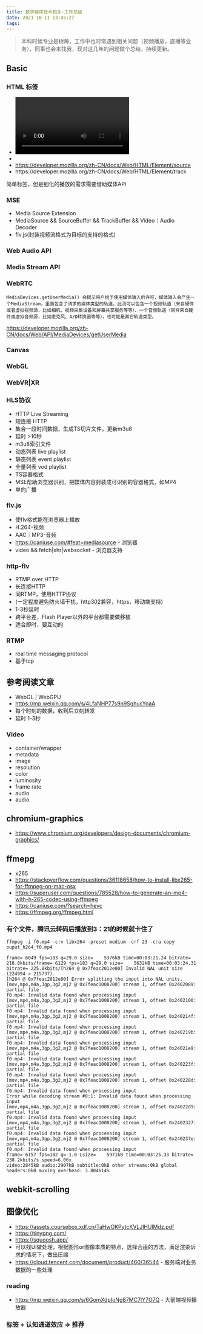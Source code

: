 ```yaml
---
title: 数字媒体技术相关-工作总结
date: 2021-10-11 13:45:27
tags:
---
```

> 本科时候专业是树莓，工作中也时常遇到相关问题（视频播放，直播等业务），同事也会来找我，现对这几年的问题做个总结，持续更新。


## Basic
### HTML 标签
- <video> https://developer.mozilla.org/zh-CN/docs/Web/HTML/Element/video
- <audio> https://developer.mozilla.org/zh-CN/docs/Web/HTML/Element/audio
- <source> https://developer.mozilla.org/zh-CN/docs/Web/HTML/Element/source
- <track> https://developer.mozilla.org/zh-CN/docs/Web/HTML/Element/track
简单标签，但是细化的播放的需求需要借助媒体API

### MSE
- Media Source Extension
- MediaSource && SourceBuffer && TrackBuffer && Video｜Audio Decoder
- flv.js(封装视频流格式为目标的支持的格式)

### Web Audio API 

### Media Stream API


### WebRTC
```
MediaDevices.getUserMedia() 会提示用户给予使用媒体输入的许可，媒体输入会产生一个MediaStream，里面包含了请求的媒体类型的轨道。此流可以包含一个视频轨道（来自硬件或者虚拟视频源，比如相机、视频采集设备和屏幕共享服务等等）、一个音频轨道（同样来自硬件或虚拟音频源，比如麦克风、A/D转换器等等），也可能是其它轨道类型。
```
https://developer.mozilla.org/zh-CN/docs/Web/API/MediaDevices/getUserMedia

### Canvas

### WebGL 

### WebVR|XR

### HLS协议
- HTTP Live Streaming 
- 短连接 HTTP
- 集合一段时间数据，生成TS切片文件，更新m3u8
- 延时 >10秒
- m3u8索引文件
 - 动态列表 live playlist
 - 静态列表 event playlist
 - 全量列表 vod playlist
- TS容器格式
- MSE帮助浏览器识别，把媒体内容封装成可识别的容器格式，如MP4
- 单向广播

### flv.js
- 使flv格式能在浏览器上播放
- H.264-视频
- AAC｜MP3-音频
- https://caniuse.com/#feat=mediasource - 浏览器
- video && fetch|xhr|websocket - 浏览器支持
### http-flv 
- RTMP over HTTP
- 长连接HTTP
- 同RTMP，使用HTTP协议
- (一定程度避免防火墙干扰，http302兼容，https，移动端支持)
- 1-3秒延时
- 跨平台差，Flash Player以外的平台都需要做移植
- 适合即时，要互动的

### RTMP
- real time messaging protocol
- 基于tcp


## 参考阅读文章
- WebGL | WebGPU
- https://mp.weixin.qq.com/s/4LfaNHP77s9n9SghucYoaA
- 每个时刻的数据，收到后立刻转发
- 延时 1-3秒

### Video
- container/wrapper
- metadata
- image 
 - resolution
 - color
 - luminosity
 - frame rate
- audio
- audio

## chromium-graphics
- https://www.chromium.org/developers/design-documents/chromium-graphics/

## ffmepg
- x265
- https://stackoverflow.com/questions/36118658/how-to-install-libx265-for-ffmpeg-on-mac-osx
- https://superuser.com/questions/785528/how-to-generate-an-mp4-with-h-265-codec-using-ffmpeg
- https://caniuse.com/?search=hevc
- https://ffmpeg.org/ffmpeg.html
### 有个文件，腾讯云转码后播放到3：21的时候就卡住了
```
ffmpeg -i f0.mp4 -c:v libx264 -preset medium -crf 23 -c:a copy ouput_h264_f0.mp4
```
```
frame= 6049 fps=183 q=29.0 size=    5376kB time=00:03:21.24 bitrate= 218.8kbits/frame= 6129 fps=183 q=29.0 size=    5632kB time=00:03:24.31 bitrate= 225.8kbits/[h264 @ 0x7feac2012e00] Invalid NAL unit size (224994 > 215737).
[h264 @ 0x7feac2012e00] Error splitting the input into NAL units.
[mov,mp4,m4a,3gp,3g2,mj2 @ 0x7feac1008200] stream 1, offset 0x2402089: partial file
f0.mp4: Invalid data found when processing input
[mov,mp4,m4a,3gp,3g2,mj2 @ 0x7feac1008200] stream 1, offset 0x2402100: partial file
f0.mp4: Invalid data found when processing input
[mov,mp4,m4a,3gp,3g2,mj2 @ 0x7feac1008200] stream 1, offset 0x240214f: partial file
f0.mp4: Invalid data found when processing input
[mov,mp4,m4a,3gp,3g2,mj2 @ 0x7feac1008200] stream 1, offset 0x240219b: partial file
f0.mp4: Invalid data found when processing input
[mov,mp4,m4a,3gp,3g2,mj2 @ 0x7feac1008200] stream 1, offset 0x24021e9: partial file
f0.mp4: Invalid data found when processing input
[mov,mp4,m4a,3gp,3g2,mj2 @ 0x7feac1008200] stream 1, offset 0x240223f: partial file
f0.mp4: Invalid data found when processing input
[mov,mp4,m4a,3gp,3g2,mj2 @ 0x7feac1008200] stream 1, offset 0x240228d: partial file
f0.mp4: Invalid data found when processing input
Error while decoding stream #0:1: Invalid data found when processing input
[mov,mp4,m4a,3gp,3g2,mj2 @ 0x7feac1008200] stream 1, offset 0x24022d9: partial file
f0.mp4: Invalid data found when processing input
[mov,mp4,m4a,3gp,3g2,mj2 @ 0x7feac1008200] stream 1, offset 0x2402327: partial file
f0.mp4: Invalid data found when processing input
[mov,mp4,m4a,3gp,3g2,mj2 @ 0x7feac1008200] stream 1, offset 0x240237e: partial file
f0.mp4: Invalid data found when processing input
frame= 6157 fps=182 q=-1.0 Lsize=    5971kB time=00:03:25.33 bitrate= 238.2kbits/s speed=6.06x    
video:2845kB audio:2907kB subtitle:0kB other streams:0kB global headers:0kB muxing overhead: 3.804614%

```

## webkit-scrolling


## 图像优化
- https://assets.coursebox.xdf.cn/TaHwOKPytcKVLJlHUlMdz.pdf
- https://tinypng.com/
- https://squoosh.app/
- 可以找UI做处理，根据图形or图像本质的特点，选择合适的方法，满足渲染诉求的情况下，做出压缩
- https://cloud.tencent.com/document/product/460/36544 - 服务端对业务数据的一些处理


### reading
- https://mp.weixin.qq.com/s/6GomXdpIoNg87MC7lY7O7Q - 大前端视频播放器

### 标签 + 认知通道效应 => 推荐